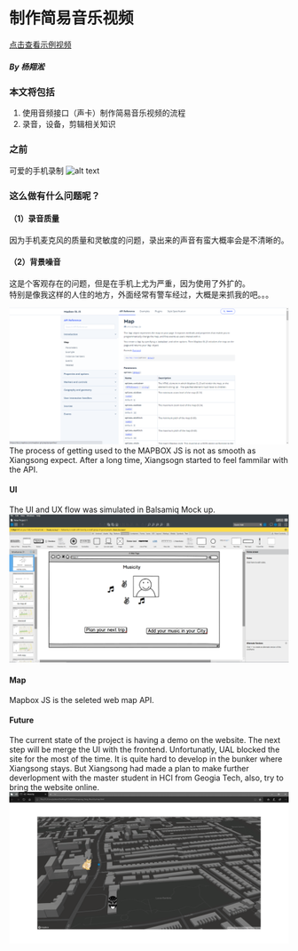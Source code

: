 # 制作简易音乐视频
<a href="https://www.youtube.com/watch?v=ZV2-uIZoieU" target="_blank">点击查看示例视频</a>
##### By 杨翔淞

### 本文将包括
1. 使用音频接口（声卡）制作简易音乐视频的流程
2. 录音，设备，剪辑相关知识

### 之前
可爱的手机录制
![alt text](https://github.com/xiangsong-yang/musicVideo_how/blob/main/photos/1.png?raw=true)


### 这么做有什么问题呢？
#### （1）录音质量
因为手机麦克风的质量和灵敏度的问题，录出来的声音有蛮大概率会是不清晰的。
#### （2）背景噪音
这是个客观存在的问题，但是在手机上尤为严重，因为使用了外扩的。\
特别是像我这样的人住的地方，外面经常有警车经过，大概是来抓我的吧。。。

![alt text](https://raw.githubusercontent.com/xiangsong-yang/Musicity/master/html/mapbox.png)
The process of getting used to the MAPBOX JS is not as smooth as Xiangsong expect.
After a long time, Xiangsogn started to feel fammilar with the API.

#### UI
The UI and UX flow was simulated in Balsamiq Mock up.
![alt text](https://raw.githubusercontent.com/xiangsong-yang/Musicity/master/html/balsmic.png)
#### Map
Mapbox JS is the seleted web map API.

#### Future
The current state of the project is having a demo on the website. The next step will be merge the UI with the frontend. Unfortunatly, UAL blocked the site for the most of the time. It is quite hard to develop in the bunker where Xiangsong stays. But Xiangsong had made a plan to make further deverlopment with the master student in HCI from Geogia Tech, also, try to bring the website online.
![alt text](https://raw.githubusercontent.com/xiangsong-yang/Musicity/master/html/musicity.png)
